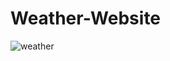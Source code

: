 # Weather-Website
![weather](https://user-images.githubusercontent.com/66964293/165958552-587ae392-3fe3-4ecb-b9a7-dcfcbe3bee05.gif)
